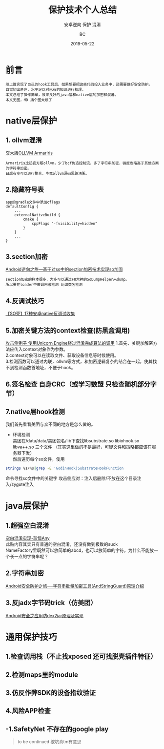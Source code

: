 ﻿---
layout:     post                    # 使用的布局（不需要改）
title:      保护技术个人总结        # 标题 
subtitle:   安卓逆向 保护 混淆      #副标题
date:       2019-05-22              # 时间
author:     BC                      # 作者
header-img: img/post-bg-fake.png    #这篇文章标题背景图片
catalog: true                       # 是否归档
tags:                               #标签
    - 安卓逆向 保护
---

# 前言
    继上篇实现了自己的hook工具后，如果想要把这些代码投入业务中，还需要做好安全防护。
    自觉初出茅庐，水平足以对已有的知识进行梳理。
    本文总结了操作简单，效果良好的java层和native层的加密和混淆。
    本文无图，MD 插个图太烦了
    
# native层保护
## 1. ollvm混淆
[交大版OLLVM Armariris ](https://goldsnow.github.io/2017/08/07/android-ollvm/)  

    Armariris比起官方版ollvm，少了bcf伪造控制流，多了字符串加密，强度也略高于其他方案的字符串加密。
    日后有空可以进行整合，毕竟ollvm源码思路清晰。
## 2.隐藏符号表
    app的gradle文件中添加cflags
    defaultConfig {
        ...
        externalNativeBuild {
            cmake {
                cppFlags "-fvisibility=hidden"
            }
        }
        ...
    }
## 3.section加密
[Android逆向之旅—基于对so中的section加密技术实现so加固](http://www.520monkey.com/archives/563)  

    section加密的样本很多，大多可以通过F8大神的SoDumpHelper来dump。
    所以要在loader中做调用者检测 比如类名检测
## 4.反调试技巧
[【SO壳】17种安卓native反调试收集](https://bbs.pediy.com/thread-223460.htm)
## 5.加密关键方法的context检查(防黑盒调用)
[攻击侧例子 使用Unicorn Engine绕过混淆完成算法的调用](https://bbs.pediy.com/thread-225018.htm) 1.首先，关键加解密方法应传入context对象作为参数。  
2.context对象可以在读取文件、获取设备信息等时候使用。  
3.检测函数可以通过内联，ollvm等方式，和加密逻辑复杂的结合在一起，使其找不到检测函数首地址，不便于hook。
## 6.签名检查 自身CRC（或学习数盟 只检查随机部分字节）
## 7.native层hook检测
我们首先看看美团与众不同的地方是怎么做的。 
- 环境检测  
美团在/data/data/美团包名/lib下查找libsubstrate.so libiohook.so libva++.so 三个文件
（其实这里做的不是最好，可疑文件和策略都应该在服务器下发）  
然后遍历每个so文件，使用  
```bash
strings %s/%s|grep -E 'GodinHook|SubstrateHookFunction  
```
命令寻找so文件中的关键字 
攻击侧应对：注入后删除/不放在这个目录注入/zygote注入  




# java层保护
## 1.超强空白混淆
[空白混淆实现-珍惜Any](https://www.jianshu.com/p/6e23b2010518)  
此贴内容其实只有普通的空白混淆，还没有做到极致的suck  
NameFactory里既然可以放简单的abcd，也可以放简单的字符，为什么不能放一个长一点的字符串呢？
## 2.字符串加密
[Android安全防护之旅---字符串批量加密工具(AndStringGuard)原理介绍](https://blog.csdn.net/jiangwei0910410003/article/details/82286382)
## 3.反jadx字节码trick（仿美团）
[Android安全之应用防dex2jar原理及实现](http://ivonhoe.github.io/2017/02/09/%E7%BE%8E%E5%9B%A2%E5%A6%82%E4%BD%95%E9%98%B2dex2jar/)

# 通用保护技巧
## 1.检查调用栈（不止找xposed 还可找脱壳插件特征）
## 2.检测maps里的module
## 3.仿反作弊SDK的设备指纹验证
## 4.风险APP检查
## -1.SafetyNet 不存在的google play

> to be continued 挖坑真tm有意思